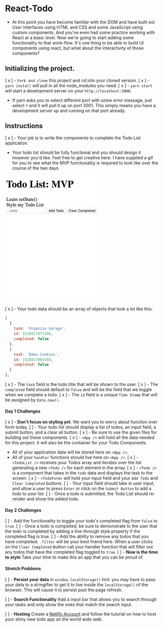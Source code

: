 # React-Todo

- At this point you have become familiar with the DOM and have built out User Interfaces using HTML and CSS and some JavaScript using custom components. And you've even had some practice working with React at a basic level. Now we're going to start adding some functionality to that work-flow. It's one thing to be able to build UI components using react, but what about the interactivity of those components?

## Initializing the project.

[ x ] - `Fork and clone` this project and cd into your cloned version.
[ x ] - `yarn install` will pull in all the node_modules you need.
[ x ] - `yarn start` will start a development server on your `http://localhost:3000`.
  - If yarn asks you to select different port with some error message, just select `Y` and it will pull it up on port 3001. This simply means you have a development server up and running on that port already.

## Instructions

[ x ] - Your job is to write the components to complete the Todo List application.
- Your todo list should be fully functional and you should design it however you'd like. Feel free to get creative here. I have supplied a gif for you to see what the MVP functionality is required to look like over the course of the two days.

![Todo App MVP](todo.gif)

[ x ] - Your todo data should be an array of objects that look a lot like this:

```js
[
  {
    task: 'Organize Garage',
    id: 1528817077286,
    completed: false
  },
  {
    task: 'Bake Cookies',
    id: 1528817084358,
    completed: false
  }
];
```

[ x ] - The `task` field is the todo title that will be shown to the user.
[ x ] - The `completed` field should default to `false` and will be the field that we toggle when we complete a todo.
[ x ] - The `id` field is a unique `Time Stamp` that will be assigned by `Date.now()`.

#### Day 1 Challenges

[ x ] - **Don't focus on styling yet**. We want you to worry about function over form today.
[  ] - Your todo list should display a list of todos, an input field, a submit button, and a clear all button.
[ x ] - Be sure to use the given files for building out these components.
[ x ] - `<App />` will hold all the data needed for this project. It will also be the container for your Todo Components.
  - All of your application data will be stored here on `<App />`.
  - All of your `handler` functions should live here on `<App />`.
[ x ] - `<TodoList />` receives your Todos array and iterates over the list generating a new `<Todo />` for each element in the array.
[ x ] - `<Todo />` is a component that takes in the `todo` data and displays the task to the screen.
[ x ] - `<TodoForm>` will hold your input field and your `Add Todo` and `Clear Completed` buttons.
  [  ] - Your input field should take in user input, and allow a user to press `Enter` or click on the `Submit Button` to add a todo to your list.
  [  ] - Once a todo is submitted, the Todo List should re-render and show the added todo.

#### Day 2 Challenges

[  ] - Add the functionality to toggle your todo's completed flag from `false` to `true`.
  [  ] - Once a todo is completed, be sure to demonstrate to the user that the todo is completed by adding a line-through style property if the completed flag is true.
[  ] - Add the ability to remove any todos that you have completed. `.filter` will be your best friend here. When a user clicks on the `Clear Completed` button call your handler function that will filter out any todos that have the completed flag toggled to `true`.
[  ] - **Now is the time to style** Take your time to make this an app that you can be proud of.

#### Stretch Problems

[  ] - **Persist your data** in `window.localStorage()` hint: you may have to pass your data to a stringifier to get it to live inside the `localStorage()` of the browser. This will cause it to persist past the page refresh.

[  ] - **Search Functionality** Add a input bar that allows you to search through your tasks and only show the ones that match the search input.

[  ] - **Hosting** Create a [Netlify Account](https://www.netlify.com/) and follow the tutorial on how to host your shiny new todo app on the world wide web.
